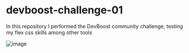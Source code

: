 # devboost-challenge-01
 In this repository I performed the DevBoost community challenge, testing my flex css skills among other tools
 
 ![image](https://user-images.githubusercontent.com/101347552/208314277-7ed98a1b-060e-4174-ae4a-d371304c4fbf.png)


